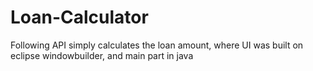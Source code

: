 # Loan-Calculator
Following API simply calculates the loan amount, where UI was built on eclipse windowbuilder, and main part in java
